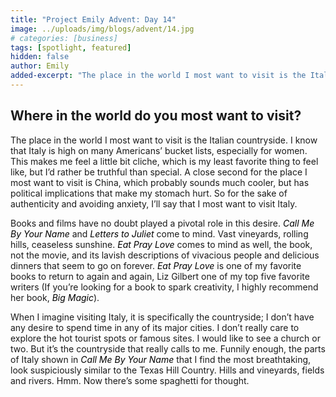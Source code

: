 ```yaml
---
title: "Project Emily Advent: Day 14"
image: ../uploads/img/blogs/advent/14.jpg
# categories: [business]
tags: [spotlight, featured]
hidden: false
author: Emily
added-excerpt: "The place in the world I most want to visit is the Italian countryside. I know that Italy is high on many Americans’ bucket lists, especially for women. This makes me feel a little bit cliche, which is my least favorite thing to feel like, but I’d rather be truthful than special. A close second for the place I most want to visit is China, which probably sounds much cooler, but has political implications that make my stomach hurt. So for the sake of authenticity and avoiding anxiety, I’ll say that I most want to visit Italy."
---
```


<style> em {color: black;} p a {color: #f0506e;}</style>

## Where in the world do you most want to visit?

The place in the world I most want to visit is the Italian countryside. I know that Italy is high on many Americans’ bucket lists, especially for women. This makes me feel a little bit cliche, which is my least favorite thing to feel like, but I’d rather be truthful than special. A close second for the place I most want to visit is China, which probably sounds much cooler, but has political implications that make my stomach hurt. So for the sake of authenticity and avoiding anxiety, I’ll say that I most want to visit Italy.

Books and films have no doubt played a pivotal role in this desire. _Call Me By Your Name_ and _Letters to Juliet_ come to mind. Vast vineyards, rolling hills, ceaseless sunshine. _Eat Pray Love_ comes to mind as well, the book, not the movie, and its lavish descriptions of vivacious people and delicious dinners that seem to go on forever. _Eat Pray Love_ is one of my favorite books to return to again and again, Liz Gilbert one of my top five favorite writers (If you’re looking for a book to spark creativity, I highly recommend her book, _Big Magic_).

When I imagine visiting Italy, it is specifically the countryside; I don’t have any desire to spend time in any of its major cities. I don’t really care to explore the hot tourist spots or famous sites. I would like to see a church or two. But it’s the countryside that really calls to me. Funnily enough, the parts of Italy shown in _Call Me By Your Name_ that I find the most breathtaking, look suspiciously similar to the Texas Hill Country. Hills and vineyards, fields and rivers. Hmm. Now there’s some spaghetti for thought.

